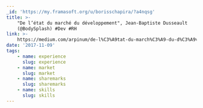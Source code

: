 ```yaml
---
_id: 'https://my.framasoft.org/u/borisschapira/?a4nqsg'
title: >-
    "De l’état du marché du développement", Jean-Baptiste Dusseault
    (@BodySplash) #Dev #RH
link: >-
    https://medium.com/arpinum/de-l%C3%A9tat-du-march%C3%A9-du-d%C3%A9veloppement-4187836015a5
date: '2017-11-09'
tags:
    - name: experience
      slug: experience
    - name: market
      slug: market
    - name: sharemarks
      slug: sharemarks
    - name: skills
      slug: skills
---
```


<div class="markdown"><p></p></div>
